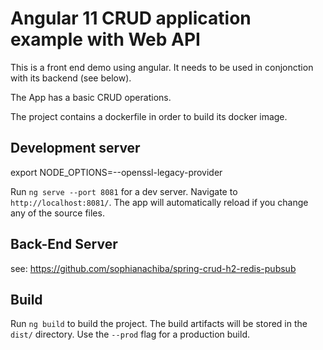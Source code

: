 # Angular 11 CRUD application example with Web API

This is a front end demo using angular.
It needs to be used in conjonction with its backend (see below).

The App has a basic CRUD operations.

The project contains a dockerfile in order to build its docker image.
## Development server
export NODE_OPTIONS=--openssl-legacy-provider

Run `ng serve --port 8081` for a dev server. Navigate to `http://localhost:8081/`. The app will automatically reload if you change any of the source files.

## Back-End Server
see: https://github.com/sophianachiba/spring-crud-h2-redis-pubsub
## Build

Run `ng build` to build the project. The build artifacts will be stored in the `dist/` directory. Use the `--prod` flag for a production build.
